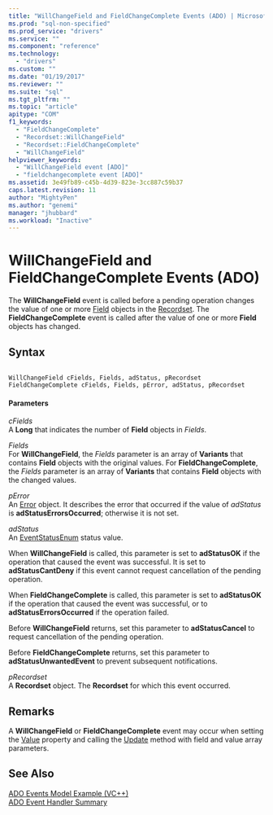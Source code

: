 ```yaml
---
title: "WillChangeField and FieldChangeComplete Events (ADO) | Microsoft Docs"
ms.prod: "sql-non-specified"
ms.prod_service: "drivers"
ms.service: ""
ms.component: "reference"
ms.technology:
  - "drivers"
ms.custom: ""
ms.date: "01/19/2017"
ms.reviewer: ""
ms.suite: "sql"
ms.tgt_pltfrm: ""
ms.topic: "article"
apitype: "COM"
f1_keywords: 
  - "FieldChangeComplete"
  - "Recordset::WillChangeField"
  - "Recordset::FieldChangeComplete"
  - "WillChangeField"
helpviewer_keywords: 
  - "WillChangeField event [ADO]"
  - "fieldchangecomplete event [ADO]"
ms.assetid: 3e49fb89-c45b-4d39-823e-3cc887c59b37
caps.latest.revision: 11
author: "MightyPen"
ms.author: "genemi"
manager: "jhubbard"
ms.workload: "Inactive"
---
```

# WillChangeField and FieldChangeComplete Events (ADO)
The **WillChangeField** event is called before a pending operation changes the value of one or more [Field](../../../ado/reference/ado-api/field-object.md) objects in the [Recordset](../../../ado/reference/ado-api/recordset-object-ado.md). The **FieldChangeComplete** event is called after the value of one or more **Field** objects has changed.  
  
## Syntax  
  
```  
  
WillChangeField cFields, Fields, adStatus, pRecordset  
FieldChangeComplete cFields, Fields, pError, adStatus, pRecordset  
```  
  
#### Parameters  
 *cFields*  
 A **Long** that indicates the number of **Field** objects in *Fields*.  
  
 *Fields*  
 For **WillChangeField**, the *Fields* parameter is an array of **Variants** that contains **Field** objects with the original values. For **FieldChangeComplete**, the *Fields* parameter is an array of **Variants** that contains **Field** objects with the changed values.  
  
 *pError*  
 An [Error](../../../ado/reference/ado-api/error-object.md) object. It describes the error that occurred if the value of *adStatus* is **adStatusErrorsOccurred**; otherwise it is not set.  
  
 *adStatus*  
 An [EventStatusEnum](../../../ado/reference/ado-api/eventstatusenum.md) status value.  
  
 When **WillChangeField** is called, this parameter is set to **adStatusOK** if the operation that caused the event was successful. It is set to **adStatusCantDeny** if this event cannot request cancellation of the pending operation.  
  
 When **FieldChangeComplete** is called, this parameter is set to **adStatusOK** if the operation that caused the event was successful, or to **adStatusErrorsOccurred** if the operation failed.  
  
 Before **WillChangeField** returns, set this parameter to **adStatusCancel** to request cancellation of the pending operation.  
  
 Before **FieldChangeComplete** returns, set this parameter to **adStatusUnwantedEvent** to prevent subsequent notifications.  
  
 *pRecordset*  
 A **Recordset** object. The **Recordset** for which this event occurred.  
  
## Remarks  
 A **WillChangeField** or **FieldChangeComplete** event may occur when setting the [Value](../../../ado/reference/ado-api/value-property-ado.md) property and calling the [Update](../../../ado/reference/ado-api/update-method.md) method with field and value array parameters.  
  
## See Also  
 [ADO Events Model Example (VC++)](../../../ado/reference/ado-api/ado-events-model-example-vc.md)   
 [ADO Event Handler Summary](../../../ado/guide/data/ado-event-handler-summary.md)
